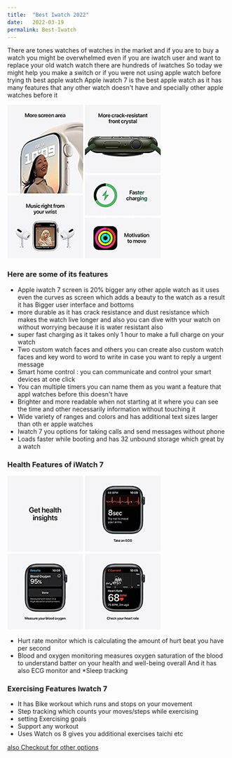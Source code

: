 ```yaml
---
title:  "Best Iwatch 2022"
date:   2022-03-19
permalink: Best-Iwatch
---
```




There are tones watches of watches in the market and if you are to buy a watch you might be overwhelmed even if you are iwatch user and want to replace your old watch watch there are hundreds of iwatches 
So today we might help you make a switch or if you were not using apple watch before trying th best apple watch
Apple iwatch 7 is the best apple watch as it has many features that any other watch doesn't have  and specially other apple watches before it

![Iwach7(<a target="_blank" href="https://www.amazon.com/gp/search?ie=UTF8&tag=18640a-20&linkCode=ur2&linkId=64879523d0d2fc130d556d1e15775a17&camp=1789&creative=9325&index=mobile&keywords=Iwatch 7">Check the pricing from here</a>)](public/Iwatch71.jpg)

### Here are some of its features 

* Apple iwatch 7 screen is  20% bigger any other apple watch as it uses even the curves as screen which adds a beauty to the watch as a result it has Bigger user interface and bottoms
* more durable as it has crack resistance and dust resistance which makes the watch live longer and also you can dive with your watch on without worrying because it is water resistant also
* super fast charging as it takes only 1 hour to make a full charge on your watch
* Two custom watch faces and others you can create also custom watch faces and key word to word to write  in case you want to reply a urgent message
* Smart home control : you can communicate and control your smart devices at one click
* You can multiple timers you can name them as you want a feature that appl watches before this doesn't have
* Brighter and more readable  when not starting  at it where you can see the time and other necessarily information without touching it
* Wide variety of ranges and colors and has additional text sizes larger than oth er apple watches 
* Iwatch 7 you options for taking calls and send messages without phone
* Loads faster while booting and has 32 unbound storage which great by a watch

### Health Features of iWatch 7

![Iwach7](public/Iwatch7Health.jpg)

* Hurt rate monitor which is calculating the amount of hurt beat you have per second 
* Blood and oxygen monitoring measures oxygen saturation of the blood to understand batter on your health and well-being overall And it has also ECG monitor and 
*Sleep tracking
### Exercising Features Iwatch 7

* It has Bike workout which runs and stops on your movement 
* Step tracking which counts your moves/steps while exercising
* setting Exercising goals 
* Support any workout 
* Uses Watch os 8 gives you additional exercises  taichi etc

[also Checkout for other options](https://thereviews.github.io/Best-fittness-watch )

